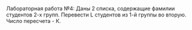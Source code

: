 Лабораторная работа №4: Даны 2 списка, содержащие фамилии студентов 2-х групп. Перевести L студентов из 1-й группы во вторую. Число пересчета - К.
